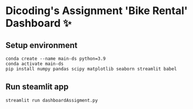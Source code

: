 # Dicoding's Assignment 'Bike Rental' Dashboard ✨

## Setup environment
```
conda create --name main-ds python=3.9
conda activate main-ds
pip install numpy pandas scipy matplotlib seaborn streamlit babel
```

## Run steamlit app
```
streamlit run dashboardAssigment.py
```

